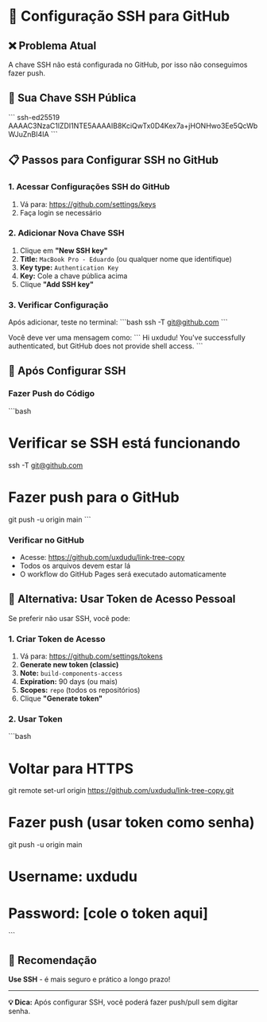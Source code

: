 # 🔑 Configuração SSH para GitHub

## ❌ Problema Atual
A chave SSH não está configurada no GitHub, por isso não conseguimos fazer push.

## 🔑 Sua Chave SSH Pública
\`\`\`
ssh-ed25519 AAAAC3NzaC1lZDI1NTE5AAAAIB8KciQwTx0D4Kex7a+jHONHwo3Ee5QcWbWJuZnBI4IA <comment>
\`\`\`

## 📋 Passos para Configurar SSH no GitHub

### 1. Acessar Configurações SSH do GitHub
1. Vá para: https://github.com/settings/keys
2. Faça login se necessário

### 2. Adicionar Nova Chave SSH
1. Clique em **"New SSH key"**
2. **Title:** `MacBook Pro - Eduardo` (ou qualquer nome que identifique)
3. **Key type:** `Authentication Key`
4. **Key:** Cole a chave pública acima
5. Clique **"Add SSH key"**

### 3. Verificar Configuração
Após adicionar, teste no terminal:
\`\`\`bash
ssh -T git@github.com
\`\`\`

Você deve ver uma mensagem como:
\`\`\`
Hi uxdudu! You've successfully authenticated, but GitHub does not provide shell access.
\`\`\`

## 🚀 Após Configurar SSH

### Fazer Push do Código
\`\`\`bash
# Verificar se SSH está funcionando
ssh -T git@github.com

# Fazer push para o GitHub
git push -u origin main
\`\`\`

### Verificar no GitHub
- Acesse: https://github.com/uxdudu/link-tree-copy
- Todos os arquivos devem estar lá
- O workflow do GitHub Pages será executado automaticamente

## 🔧 Alternativa: Usar Token de Acesso Pessoal

Se preferir não usar SSH, você pode:

### 1. Criar Token de Acesso
1. Vá para: https://github.com/settings/tokens
2. **Generate new token (classic)**
3. **Note:** `build-components-access`
4. **Expiration:** 90 days (ou mais)
5. **Scopes:** `repo` (todos os repositórios)
6. Clique **"Generate token"**

### 2. Usar Token
\`\`\`bash
# Voltar para HTTPS
git remote set-url origin https://github.com/uxdudu/link-tree-copy.git

# Fazer push (usar token como senha)
git push -u origin main
# Username: uxdudu
# Password: [cole o token aqui]
\`\`\`

## 🎯 Recomendação

**Use SSH** - é mais seguro e prático a longo prazo!

---

**💡 Dica:** Após configurar SSH, você poderá fazer push/pull sem digitar senha.
